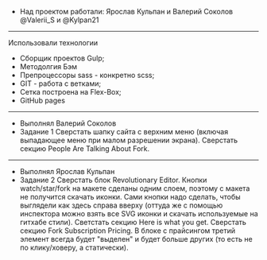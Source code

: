 *  Над проектом работали: Ярослав Кульпан и Валерий Соколов
@Valerii_S и @Kylpan21
-----------------------------------------------------
Использовали технологии 
*  Сборщик проектов Gulp;
*  Методолгия Бэм
*  Препроцессоры sass - конкретно scss;
*  GIT - работа с ветками;
*  Сетка построена на Flex-Box;
*  GitHub pages
-----------------------------------------------------

*  Выполнял Валерий Соколов
*  Задание 1 
Сверстать шапку сайта с верхним меню (включая выпадающее меню при малом разрешении экрана).
Сверстать секцию People Are Talking About Fork.
--------------------------------------------------------
*  Выполнял Ярослав Кульпан
*  Задание 2
Сверстать блок Revolutionary Editor. Кнопки watch/star/fork на макете сделаны одним слоем, 
поэтому с макета не получится скачать иконки. Сами кнопки надо сделать, чтобы выглядели как здесь справа вверху 
(оттуда же с помощью инспектора можно взять все SVG иконки и скачать используемые на гитхабе стили).
Светстать секцию Here is what you get.
Сверстать секцию Fork Subscription Pricing. 
В блоке с прайсингом третий элемент всегда будет "выделен" 
и будет больше других (то есть не по клику/ховеру, а статически).
